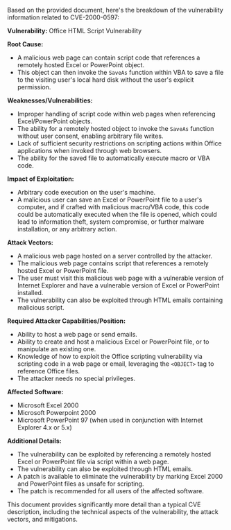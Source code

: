 Based on the provided document, here's the breakdown of the vulnerability information related to CVE-2000-0597:

**Vulnerability:** Office HTML Script Vulnerability

**Root Cause:**
- A malicious web page can contain script code that references a remotely hosted Excel or PowerPoint object.
- This object can then invoke the `SaveAs` function within VBA to save a file to the visiting user's local hard disk without the user's explicit permission.

**Weaknesses/Vulnerabilities:**
- Improper handling of script code within web pages when referencing Excel/PowerPoint objects.
- The ability for a remotely hosted object to invoke the `SaveAs` function without user consent, enabling arbitrary file writes.
- Lack of sufficient security restrictions on scripting actions within Office applications when invoked through web browsers.
- The ability for the saved file to automatically execute macro or VBA code.

**Impact of Exploitation:**
- Arbitrary code execution on the user's machine.
- A malicious user can save an Excel or PowerPoint file to a user's computer, and if crafted with malicious macro/VBA code, this code could be automatically executed when the file is opened, which could lead to information theft, system compromise, or further malware installation, or any arbitrary action.

**Attack Vectors:**
- A malicious web page hosted on a server controlled by the attacker.
- The malicious web page contains script that references a remotely hosted Excel or PowerPoint file.
- The user must visit this malicious web page with a vulnerable version of Internet Explorer and have a vulnerable version of Excel or PowerPoint installed.
- The vulnerability can also be exploited through HTML emails containing malicious script.

**Required Attacker Capabilities/Position:**
- Ability to host a web page or send emails.
- Ability to create and host a malicious Excel or PowerPoint file, or to manipulate an existing one.
- Knowledge of how to exploit the Office scripting vulnerability via scripting code in a web page or email, leveraging the `<OBJECT>` tag to reference Office files.
- The attacker needs no special privileges.

**Affected Software:**
- Microsoft Excel 2000
- Microsoft Powerpoint 2000
- Microsoft PowerPoint 97
(when used in conjunction with Internet Explorer 4.x or 5.x)

**Additional Details:**
- The vulnerability can be exploited by referencing a remotely hosted Excel or PowerPoint file via script within a web page.
- The vulnerability can also be exploited through HTML emails.
- A patch is available to eliminate the vulnerability by marking Excel 2000 and PowerPoint files as unsafe for scripting.
- The patch is recommended for all users of the affected software.

This document provides significantly more detail than a typical CVE description, including the technical aspects of the vulnerability, the attack vectors, and mitigations.